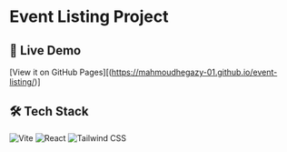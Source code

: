 # Event Listing Project

## 🚀 Live Demo
[View it on GitHub Pages][(https://mahmoudhegazy-01.github.io/event-listing/)]
## 🛠️ Tech Stack
![Vite](https://img.shields.io/badge/Vite-646CFF?logo=vite&logoColor=white)
![React](https://img.shields.io/badge/React-20232A?logo=react&logoColor=61DAFB)
![Tailwind CSS](https://img.shields.io/badge/Tailwind_CSS-06B6D4?logo=tailwind-css&logoColor=white)
